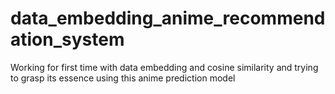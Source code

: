 # data_embedding_anime_recommendation_system
Working for first time with data embedding and cosine similarity and trying to grasp its essence using this anime prediction model
